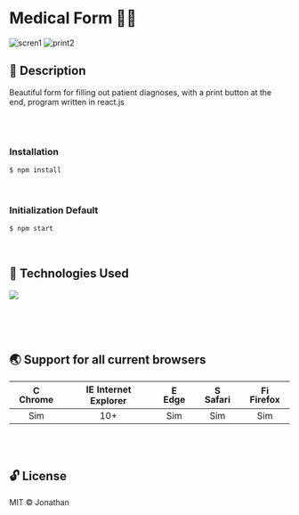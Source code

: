 
# Medical Form 👨‍⚕️
![scren1](https://user-images.githubusercontent.com/67064886/85263108-14077e80-b445-11ea-8719-9692c9a07501.png)
![print2](https://user-images.githubusercontent.com/67064886/85263115-15d14200-b445-11ea-95a0-94e90d3be4ed.png)


## 📝 Description 
Beautiful form for filling out patient diagnoses, 
with a print button at the end, program written in react.js

<br><br>


### Installation
```sh
$ npm install
```

<br>




### Initialization Default
```sh
$ npm start 

```

<br>


 


## 🚀 Technologies Used 
![](https://williamavasquez.herokuapp.com/img/react.png)

<br><br><br>




## 🌏 Support for all current browsers 

|<img src="https://user-images.githubusercontent.com/1215767/34348387-a2e64588-ea4d-11e7-8267-a43365103afe.png" alt="Chrome" width="16px" height="16px" /> Chrome | <img src="https://user-images.githubusercontent.com/1215767/34348590-250b3ca2-ea4f-11e7-9efb-da953359321f.png" alt="IE" width="16px" height="16px" /> Internet Explorer | <img src="https://user-images.githubusercontent.com/1215767/34348380-93e77ae8-ea4d-11e7-8696-9a989ddbbbf5.png" alt="Edge" width="16px" height="16px" /> Edge | <img src="https://user-images.githubusercontent.com/1215767/34348394-a981f892-ea4d-11e7-9156-d128d58386b9.png" alt="Safari" width="16px" height="16px" /> Safari | <img src="https://user-images.githubusercontent.com/1215767/34348383-9e7ed492-ea4d-11e7-910c-03b39d52f496.png" alt="Firefox" width="16px" height="16px" /> Firefox |
| :---------: | :---------: | :---------: | :---------: | :---------: |
| Sim | 10+ | Sim | Sim | Sim |


<br><br>
## 🔓 License 
MIT ©  Jonathan

 
